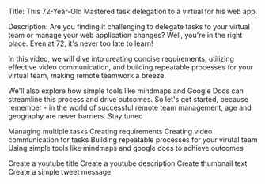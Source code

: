 Title:
This 72-Year-Old Mastered task delegation to a virtual for his web app.


Description:
Are you finding it challenging to delegate tasks to your virtual team or manage your web application changes? Well, you're in the right place. Even at 72, it's never too late to learn!

In this video, we will dive into creating concise requirements, utilizing effective video communication, and building repeatable processes for your virtual team, making remote teamwork a breeze.

We'll also explore how simple tools like mindmaps and Google Docs can streamline this process and drive outcomes. So let's get started, because remember - in the world of successful remote team management, age and geography are never barriers. Stay tuned




Managing multiple tasks
Creating requirements
Creating video communication for tasks
Building repeatable processes for your virutal team
Using simple tools like mindmaps and google docs to achieve outcomes



Create a youtube title
Create a youtube description
Create thumbnail text
Create a simple tweet message


